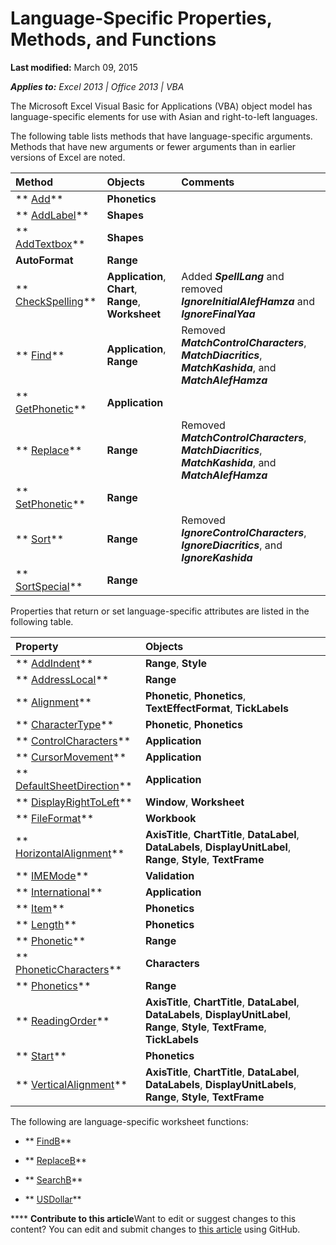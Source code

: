 
# Language-Specific Properties, Methods, and Functions

 **Last modified:** March 09, 2015

 _**Applies to:** Excel 2013 | Office 2013 | VBA_

The Microsoft Excel Visual Basic for Applications (VBA) object model has language-specific elements for use with Asian and right-to-left languages.

The following table lists methods that have language-specific arguments. Methods that have new arguments or fewer arguments than in earlier versions of Excel are noted.


|**Method**|**Objects**|**Comments**|
|:-----|:-----|:-----|
| ** [Add](2a60a1cd-e15e-1341-2de8-953aa999ac07.md)**| **Phonetics**||
| ** [AddLabel](eb0bfb2a-51ab-ce65-0ef2-aa964d3b08ba.md)**| **Shapes**||
| ** [AddTextbox](c594be81-95e6-37da-2c55-418f11ad7554.md)**| **Shapes**||
| **AutoFormat**| **Range**||
| ** [CheckSpelling](dfae0789-4635-5ec5-5146-c5a1acefa306.md)**| **Application**,  **Chart**,  **Range**,  **Worksheet**|Added  **_SpellLang_** and removed **_IgnoreInitialAlefHamza_** and **_IgnoreFinalYaa_**|
| ** [Find](d9585265-8164-cb4d-a9e3-262f6e06b6b8.md)**| **Application**,  **Range**|Removed  **_MatchControlCharacters_**,  **_MatchDiacritics_**,  **_MatchKashida_**, and  **_MatchAlefHamza_**|
| ** [GetPhonetic](530be07e-04ed-81c5-3b12-93b78e494a3b.md)**| **Application**||
| ** [Replace](12647334-f911-69e4-de31-b4df2722eff3.md)**| **Range**|Removed  **_MatchControlCharacters_**,  **_MatchDiacritics_**,  **_MatchKashida_**, and  **_MatchAlefHamza_**|
| ** [SetPhonetic](69a1e491-5505-621a-5ea0-b0600796caa3.md)**| **Range**||
| ** [Sort](ede52b2f-9025-fc83-9c16-f09c6b89c5c2.md)**| **Range**|Removed  **_IgnoreControlCharacters_**,  **_IgnoreDiacritics_**, and  **_IgnoreKashida_**|
| ** [SortSpecial](706420cb-989a-1b48-b051-ca6e5fe45824.md)**| **Range**||
Properties that return or set language-specific attributes are listed in the following table.


|**Property**|**Objects**|
|:-----|:-----|
| ** [AddIndent](47cfb2a4-9050-354f-08f6-e86f0164be02.md)**| **Range**,  **Style**|
| ** [AddressLocal](20332d15-dc37-1819-472f-ef208d8b3a5b.md)**| **Range**|
| ** [Alignment](728075ec-889a-4d76-c4e0-508dd10c8fe9.md)**| **Phonetic**,  **Phonetics**,  **TextEffectFormat**,  **TickLabels**|
| ** [CharacterType](2c8ba9b0-1d87-7627-7083-31c9260b68b5.md)**| **Phonetic**,  **Phonetics**|
| ** [ControlCharacters](039a266a-e5ae-468e-e3ee-101fa2b12863.md)**| **Application**|
| ** [CursorMovement](4be5a3fd-7a68-1190-5888-239497d53cb1.md)**| **Application**|
| ** [DefaultSheetDirection](33fad777-e2dd-99b5-9b33-a573a729b331.md)**| **Application**|
| ** [DisplayRightToLeft](138d361b-d2d0-cf4f-093f-9717dd0f2f6c.md)**| **Window**,  **Worksheet**|
| ** [FileFormat](ef722c3c-90ea-9810-b853-a3fff19d5c60.md)**| **Workbook**|
| ** [HorizontalAlignment](d9688a92-94f3-6dce-a01d-5a283d28da87.md)**| **AxisTitle**,  **ChartTitle**,  **DataLabel**,  **DataLabels**,  **DisplayUnitLabel**,  **Range**,  **Style**,  **TextFrame**|
| ** [IMEMode](0bb1ebc8-257f-b3e0-11d1-b50575e9f86c.md)**| **Validation**|
| ** [International](e3849e31-a808-256c-4a94-c75c9d674d66.md)**| **Application**|
| ** [Item](41c2df73-fb88-fe1a-a4ff-4562441b1510.md)**| **Phonetics**|
| ** [Length](62f4c46d-2dc3-d8dc-b699-ca74eff1f77f.md)**| **Phonetics**|
| ** [Phonetic](9c6d1d83-b215-d60d-f78f-68e521e25368.md)**| **Range**|
| ** [PhoneticCharacters](05e5cfa5-aef8-c413-29e4-3c608bd4f953.md)**| **Characters**|
| ** [Phonetics](fdc05b76-b574-63ec-045a-42fdcfae8a9e.md)**| **Range**|
| ** [ReadingOrder](5461e0ca-3233-ea24-3774-41c39171afe5.md)**| **AxisTitle**,  **ChartTitle**,  **DataLabel**,  **DataLabels**,  **DisplayUnitLabel**,  **Range**,  **Style**,  **TextFrame**,  **TickLabels**|
| ** [Start](987613b4-7f33-7004-6abf-fb52061cb722.md)**| **Phonetics**|
| ** [VerticalAlignment](94029fff-1b1b-bfc0-9645-ab36519aefb0.md)**| **AxisTitle**,  **ChartTitle**,  **DataLabel**,  **DataLabels**,  **DisplayUnitLabels**,  **Range**,  **Style**,  **TextFrame**|
The following are language-specific worksheet functions:

-  ** [FindB](96fd33a5-bfae-3472-2dbd-e0f53d464ed8.md)**
    
-  ** [ReplaceB](96fd33a5-bfae-3472-2dbd-e0f53d464ed8.md)**
    
-  ** [SearchB](96fd33a5-bfae-3472-2dbd-e0f53d464ed8.md)**
    
-  ** [USDollar](96fd33a5-bfae-3472-2dbd-e0f53d464ed8.md)**
    

****   **Contribute to this article**Want to edit or suggest changes to this content? You can edit and submit changes to  [this article](https://github.com/jhershey00/VBA_Excel_Test/OpenXMLCon/articles/abf2101c-93ee-352b-6a67-478b9eb09003.md) using GitHub.

